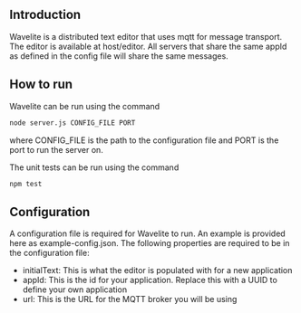 ## Introduction

Wavelite is a distributed text editor that uses mqtt for message transport. The editor is available at host/editor. All servers that share the same appId as defined in the config file will share the same messages.

## How to run

Wavelite can be run using the command
```sh
node server.js CONFIG_FILE PORT
```
where CONFIG_FILE is the path to the configuration file and PORT is the port to run the server on.

The unit tests can be run using the command
```sh
npm test
```

## Configuration

A configuration file is required for Wavelite to run. An example is provided here as example-config.json.
The following properties are required to be in the configuration file:

* initialText: This is what the editor is populated with for a new application
* appId: This is the id for your application. Replace this with a UUID to define your own application
* url: This is the URL for the MQTT broker you will be using
